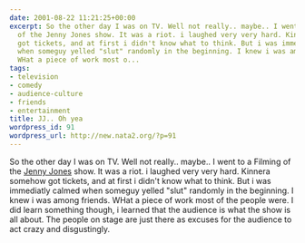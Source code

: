 ```yaml
---
date: 2001-08-22 11:21:25+00:00
excerpt: So the other day I was on TV. Well not really.. maybe.. I went to a Filming
  of the Jenny Jones show. It was a riot. i laughed very very hard. Kinnera somehow
  got tickets, and at first i didn't know what to think. But i was immediatly calmed
  when someguy yelled "slut" randomly in the beginning. I knew i was among friends.
  WHat a piece of work most o...
tags:
- television
- comedy
- audience-culture
- friends
- entertainment
title: JJ.. Oh yea
wordpress_id: 91
wordpress_url: http://new.nata2.org/?p=91
---
```


So the other day I was on TV. Well not really.. maybe.. I went to a Filming of the <a href="http://jennyjones.warnerbros.com/">Jenny Jones</a> show. It was a riot. i laughed very very hard. Kinnera somehow got tickets, and at first i didn't know what to think. But i was immediatly calmed when someguy yelled "slut" randomly in the beginning. I knew i was among friends. WHat a piece of work most of the people were. I did learn something though, i learned that the audience is what the show is all about. The people on stage are just there as excuses for the audience to act crazy and disgustingly.